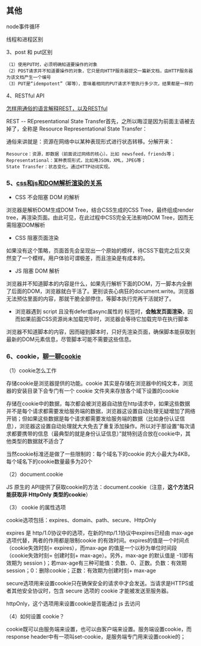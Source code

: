 ## 其他

node事件循环

线程和进程区别

3、post 和 put区别

    （1）使用PUT时，必须明确知道要操作的对象
    （2）POST请求并不知道要操作的对象，它只是向HTTP服务器提交一篇新文档，由HTTP服务器为该文档产生一个编号
    （3）PUT是“idempotent”（幂等），意味着相同的PUT请求不管执行多少次，结果都是一样的

4、RESTful API

[怎样用通俗的语言解释REST，以及RESTful](https://www.zhihu.com/question/28557115/answer/48094438)

REST -- REpresentational State Transfer首先，之所以晦涩是因为前面主语被去掉了，全称是 Resource Representational State Transfer：

通俗来讲就是：资源在网络中以某种表现形式进行状态转移。分解开来：

    Resource：资源，即数据（前面说过网络的核心）。比如 newsfeed，friends等；
    Representational：某种表现形式，比如用JSON，XML，JPEG等；
    State Transfer：状态变化。通过HTTP动词实现。


### 5、[css和js和DOM解析渲染的关系](https://juejin.im/post/59c60691518825396f4f71a1)

- CSS 不会阻塞 DOM 的解析

浏览器是解析DOM生成DOM Tree，结合CSS生成的CSS Tree，最终组成render tree，再渲染页面。由此可见，在此过程中CSS完全无法影响DOM Tree，因而无需阻塞DOM解析

- CSS 阻塞页面渲染

如果没有这个策略，页面首先会呈现出一个原始的模样，待CSS下载完之后又突然变了一个模样。用户体验可谓极差，而且渲染是有成本的。

- JS 阻塞 DOM 解析

浏览器并不知道脚本的内容是什么，如果先行解析下面的DOM，万一脚本内全删了后面的DOM，浏览器就白干活了。更别谈丧心病狂的document.write。浏览器无法预估里面的内容，那就干脆全部停住，等脚本执行完再干活就好了。

- 浏览器遇到 script 且没有defer或async属性的 标签时，**会触发页面渲染**，因而如果前面CSS资源尚未加载完毕时，浏览器会等待它加载完毕在执行脚本

浏览器不知道脚本的内容，因而碰到脚本时，只好先渲染页面，确保脚本能获取到最新的DOM元素信息，尽管脚本可能不需要这些信息。

### 6、cookie，[聊一聊cookie](https://segmentfault.com/a/1190000004556040)

（1）cookie怎么工作

存储cookie是浏览器提供的功能。cookie 其实是存储在浏览器中的纯文本，浏览器的安装目录下会专门有一个 cookie 文件夹来存放各个域下设置的cookie

存储在cookie中的数据，每次都会被浏览器自动放在http请求中，如果这些数据并不是每个请求都需要发给服务端的数据，浏览器这设置自动处理无疑增加了网络开销；但如果这些数据是每个请求都需要发给服务端的数据（比如身份认证信息），浏览器这设置自动处理就大大免去了重复添加操作。所以对于那设置“每次请求都要携带的信息（最典型的就是身份认证信息）”就特别适合放在cookie中，其他类型的数据就不适合了

当然cookie标准还是做了一些限制的：每个域名下的cookie 的大小最大为4KB，每个域名下的cookie数量最多为20个

（2）document.cookie

JS 原生的 API提供了获取cookie的方法：document.cookie（注意，**这个方法只能获取非 HttpOnly 类型的cookie**）

（3） cookie 的属性选项

cookie选项包括：expires、domain、path、secure、HttpOnly

expires 是 http/1.0协议中的选项，在新的http/1.1协议中expires已经由 max-age 选项代替，两者的作用都是限制cookie 的有效时间。expires的值是一个时间点（cookie失效时刻= expires），而max-age 的值是一个以秒为单位时间段（cookie失效时刻= 创建时刻+ max-age）。另外，max-age 的默认值是 -1(即有效期为 session )；若max-age有三种可能值：负数、0、正数。负数：有效期session；0：删除cookie；正数：有效期为创建时刻+ max-age

secure选项用来设置cookie只在确保安全的请求中才会发送。当请求是HTTPS或者其他安全协议时，包含 secure 选项的 cookie 才能被发送至服务器。

httpOnly，这个选项用来设置cookie是否能通过 js 去访问

（4）如何设置 cookie？

cookie既可以由服务端来设置，也可以由客户端来设置。服务端设置cookie，而response header中有一项叫set-cookie，是服务端专门用来设置cookie的；
